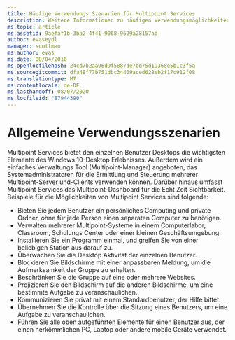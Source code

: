 ```yaml
---
title: Häufige Verwendungs Szenarien für Multipoint Services
description: Weitere Informationen zu häufigen Verwendungsmöglichkeiten für Multipoint Services
ms.topic: article
ms.assetid: 9aefaf1b-3ba2-4f41-9068-9629a28157ad
author: evaseydl
manager: scottman
ms.author: evas
ms.date: 08/04/2016
ms.openlocfilehash: 24cd7b2aa96d9f5887de7bd75d19368e5b1c3f5a
ms.sourcegitcommit: dfa48f77b751dbc34409aced628eb2f17c912f08
ms.translationtype: MT
ms.contentlocale: de-DE
ms.lasthandoff: 08/07/2020
ms.locfileid: "87944390"
---
```

# <a name="common-usage-scenarios"></a>Allgemeine Verwendungsszenarien
Multipoint Services bietet den einzelnen Benutzer Desktops die wichtigsten Elemente des Windows 10-Desktop Erlebnisses. Außerdem wird ein einfaches Verwaltungs Tool (Multipoint-Manager) angeboten, das Systemadministratoren für die Ermittlung und Steuerung mehrerer Multipoint-Server und-Clients verwenden können. Darüber hinaus umfasst Multipoint Services das Multipoint-Dashboard für die Echt Zeit Sichtbarkeit. Beispiele für die Möglichkeiten von Multipoint Services sind folgende:

- Bieten Sie jedem Benutzer ein persönliches Computing und private Ordner, ohne für jede Person einen separaten Computer zu benötigen.
- Verwalten mehrerer Multipoint-Systeme in einem Computerlabor, Classroom, Schulungs Center oder einer kleinen Geschäftsumgebung.
- Installieren Sie ein Programm einmal, und greifen Sie von einer beliebigen Station aus darauf zu.
- Überwachen Sie die Desktop Aktivität der einzelnen Benutzer.
- Blockieren Sie Bildschirme mit einer anpassbaren Meldung, um die Aufmerksamkeit der Gruppe zu erhalten.
- Beschränken Sie die Gruppe auf eine oder mehrere Websites.
- Projizieren Sie den Bildschirm auf die anderen Bildschirme, um eine bestimmte Aufgabe zu veranschaulichen.
- Kommunizieren Sie privat mit einem Standardbenutzer, der Hilfe bittet.
- Übernehmen Sie die Kontrolle über die Sitzung eines Benutzers, um eine Aufgabe zu veranschaulichen.
- Führen Sie alle oben aufgeführten Elemente für einen Benutzer aus, der einen herkömmlichen PC, Laptop oder andere mobile Geräte verwendet.